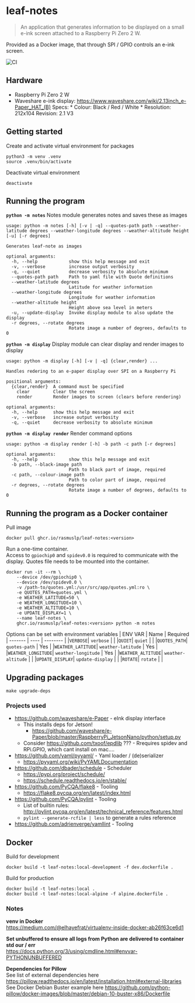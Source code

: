 # leaf-notes

> An application that generates information to be displayed on a small e-ink screen attached to a Raspberry Pi Zero 2 W.

Provided as a Docker image, that through SPI / GPIO controls an e-ink screen.

![CI](https://github.com/rasmuslp/leaf-notes/workflows/CI/badge.svg)

## Hardware
* Raspberry Pi Zero 2 W
* Waveshare e-ink display: 
	https://www.waveshare.com/wiki/2.13inch_e-Paper_HAT_(B)
    Specs:
		* Colour: Black / Red / White
        * Resolution: 212x104
	Revision: 2.1 V3

## Getting started
Create and activate virtual environment for packages
```
python3 -m venv .venv
source .venv/bin/activate
```

Deactivate virtual environment
```
deactivate
```

## Running the program

**`python -m notes`**
Notes module generates notes and saves these as images
```
usage: python -m notes [-h] [-v | -q] --quotes-path path --weather-latitude degrees --weather-longitude degrees --weather-altitude height [-u] [-r degrees]

Generates leaf-note as images

optional arguments:
  -h, --help            show this help message and exit
  -v, --verbose         increase output verbosity
  -q, --quiet           decrease verbosity to absolute minimum
  --quotes-path path    Path to yaml file with Quote definitions
  --weather-latitude degrees
                        Latitude for weather information
  --weather-longitude degrees
                        Longitude for weather information
  --weather-altitude height
                        Height above sea level in meters
  -u, --update-display  Invoke display module to also update the display
  -r degrees, --rotate degrees
                        Rotate image a number of degrees, defaults to 0
```

**`python -m display`**
Display module can clear display and render images to display
```
usage: python -m display [-h] [-v | -q] {clear,render} ...

Handles redering to an e-paper display over SPI on a Raspberry Pi

positional arguments:
  {clear,render}  A command must be specified
    clear         Clear the screen
    render        Render images to screen (clears before rendering)

optional arguments:
  -h, --help      show this help message and exit
  -v, --verbose   increase output verbosity
  -q, --quiet     decrease verbosity to absolute minimum
```

**`python -m display render`**
Render command options
```
usage: python -m display render [-h] -b path -c path [-r degrees]

optional arguments:
  -h, --help            show this help message and exit
  -b path, --black-image path
                        Path to black part of image, required
  -c path, --colour-image path
                        Path to color part of image, required
  -r degrees, --rotate degrees
                        Rotate image a number of degrees, defaults to 0
```

## Running the program as a Docker container
Pull image
```
docker pull ghcr.io/rasmuslp/leaf-notes:<version>
```

Run a one-time container.  
Access to `gpiochip0` and `spidev0.0` is required to communicate with the display. Quotes file needs to be mounted into the container.
```shell
docker run -it --rm \
	--device /dev/gpiochip0 \
	--device /dev/spidev0.0 \
	-v /path-to/quotes.yml:/usr/src/app/quotes.yml:ro \
	-e QUOTES_PATH=quotes.yml \
	-e WEATHER_LATITUDE=50 \
	-e WEATHER_LONGITUDE=10 \
	-e WEATHER_ALTITUDE=10 \
	-e UPDATE_DISPLAY=1 \
	--name leaf-notes \
	ghcr.io/rasmuslp/leaf-notes:<version> python -m notes
```
Options can be set with environment variables
| ENV VAR | Name | Required  
| ------- | ---- | -------- |
|`VERBOSE`| `verbose` | |
|`QUIET`| `quiet` | |
|`QUOTES_PATH`| `quotes-path` | Yes |
|`WEATHER_LATITUDE`| `weather-latitude` | Yes |
|`WEATHER_LONGITUDE`| `weather-longitude` | Yes |
|`WEATHER_ALTITUDE`| `weather-altitude` | |
|`UPDATE_DISPLAY`| `update-display` | |
|`ROTATE`| `rotate` | |

## Upgrading packages
```shell
make upgrade-deps
```

### Projects used
* https://github.com/waveshare/e-Paper - eInk display interface
    * This installs deps for Jetson!
        * https://github.com/waveshare/e-Paper/blob/master/RaspberryPi_JetsonNano/python/setup.py
    * Consider https://github.com/txoof/epdlib ??? - Rrequires spidev and RPi.GPIO, which cant install on mac.... 
* https://github.com/yaml/pyyaml/ - Yaml loader / (de)serializer
    * https://pyyaml.org/wiki/PyYAMLDocumentation
* https://github.com/dbader/schedule - Scheduler
	* https://pypi.org/project/schedule/
	* https://schedule.readthedocs.io/en/stable/
* https://github.com/PyCQA/flake8 - Tooling
    * https://flake8.pycqa.org/en/latest/index.html
* https://github.com/PyCQA/pylint - Tooling
    * List of builtin rules: http://pylint.pycqa.org/en/latest/technical_reference/features.html
    * `pylint --generate-rcfile | less` to generate a rules reference
* https://github.com/adrienverge/yamllint - Tooling

## Docker

Build for development
```shell
docker build -t leaf-notes:local-development -f dev.dockerfile .
```

Build for production
```shell
docker build -t leaf-notes:local .
docker build -t leaf-notes:local-alpine -f alpine.dockerfile .
```

### Notes

**venv in Docker**  
https://medium.com/@elhayefrat/virtualenv-inside-docker-ab26f63ce6d1

**Set unbuffered to ensure all logs from Python are delivered to container std our / err**  
https://docs.python.org/3/using/cmdline.html#envvar-PYTHONUNBUFFERED

**Dependencies for Pillow**  
See list of external dependencies here https://pillow.readthedocs.io/en/latest/installation.html#external-libraries  
See Docker Debian Buster example here https://github.com/python-pillow/docker-images/blob/master/debian-10-buster-x86/Dockerfile

